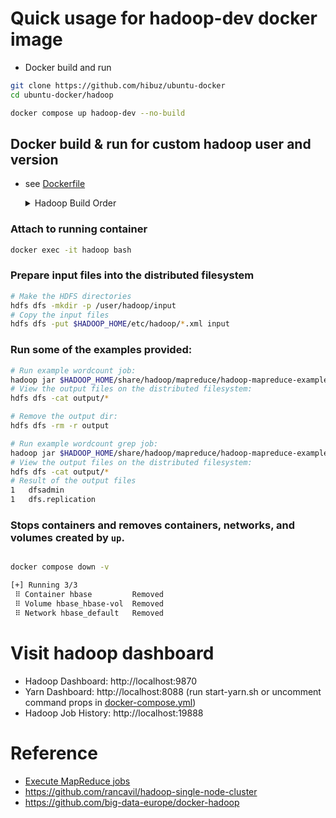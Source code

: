# Quick usage for hadoop-dev docker image
- Docker build and run
``` bash
git clone https://github.com/hibuz/ubuntu-docker
cd ubuntu-docker/hadoop

docker compose up hadoop-dev --no-build
```

## Docker build & run for custom hadoop user and version
- see [Dockerfile](Dockerfile)
  <details><summary>Hadoop Build Order</summary>

  ``` bash
  # bash
  ubuntu-docker$ docker compose build bash-base
  # hadoop
  ubuntu-docker/hadoop$ docker compose build hadoop-base
  ubuntu-docker/hadoop$ docker compose up --build
  # hbase|hive|spark
  ubuntu-docker/hadoop/(hbase|hive|spark)$ docker compose up --build
  # spark-base for zeppelin
  ubuntu-docker/hadoop/zeppelin$ docker compose build spark-base
  # zeppelin
  ubuntu-docker/hadoop/zeppelin$ docker compose up --build
  ```
  </details>


### Attach to running container
``` bash
docker exec -it hadoop bash
```

### Prepare input files into the distributed filesystem
``` bash
# Make the HDFS directories
hdfs dfs -mkdir -p /user/hadoop/input
# Copy the input files
hdfs dfs -put $HADOOP_HOME/etc/hadoop/*.xml input
```

### Run some of the examples provided:
``` bash
# Run example wordcount job:
hadoop jar $HADOOP_HOME/share/hadoop/mapreduce/hadoop-mapreduce-examples-*.jar wordcount input output
# View the output files on the distributed filesystem:
hdfs dfs -cat output/*

# Remove the output dir:
hdfs dfs -rm -r output

# Run example wordcount grep job:
hadoop jar $HADOOP_HOME/share/hadoop/mapreduce/hadoop-mapreduce-examples-*.jar grep input output 'dfs[a-z.]+'
# View the output files on the distributed filesystem:
hdfs dfs -cat output/*
# Result of the output files 
1	dfsadmin
1	dfs.replication
```

### Stops containers and removes containers, networks, and volumes created by `up`.
``` bash

docker compose down -v

[+] Running 3/3
 ⠿ Container hbase         Removed
 ⠿ Volume hbase_hbase-vol  Removed
 ⠿ Network hbase_default   Removed
```

# Visit hadoop dashboard
- Hadoop Dashboard: http://localhost:9870
- Yarn Dashboard: http://localhost:8088 (run start-yarn.sh or uncomment command props in [docker-compose.yml](docker-compose.yml))
- Hadoop Job History: http://localhost:19888

# Reference
- [Execute MapReduce jobs](https://hadoop.apache.org/docs/stable/hadoop-project-dist/hadoop-common/SingleCluster.html#Execution)
- https://github.com/rancavil/hadoop-single-node-cluster
- https://github.com/big-data-europe/docker-hadoop